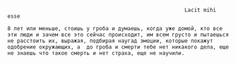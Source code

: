 															Lacit mihi esse

	8 лет или меньше, стоишь у гроба и думаешь, когда уже домой, кто все эти люди и зачем все это сейчас происходит, им всем грусто и пытаешься не расстоить их, выражая, подбирая наугад эмоции, которые покажут одобрение окружающих, а  до гроба и смерти тебе нет никакого дела, еще не знаешь что такое смерть и нет страха, еще не научили.